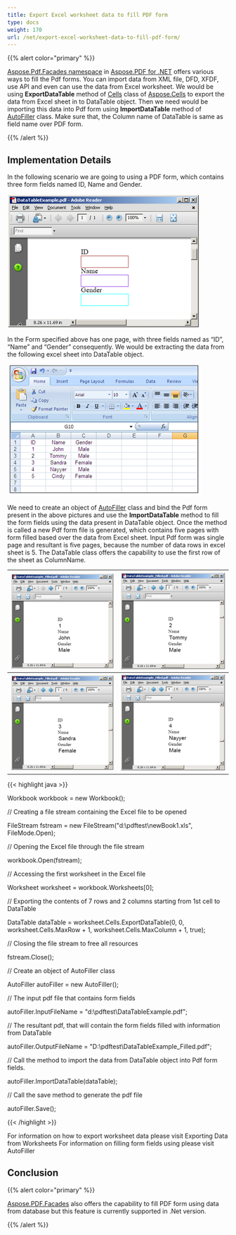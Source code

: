```yaml
---
title: Export Excel worksheet data to fill PDF form
type: docs
weight: 170
url: /net/export-excel-worksheet-data-to-fill-pdf-form/
---
```


{{% alert color="primary" %}} 

[Aspose.Pdf.Facades namespace](https://docs-qa.aspose.com/display/pdftemp/Aspose.Pdf.Facades+namespace) in [Aspose.PDF for .NET](/pdf/net/) offers various ways to fill the Pdf forms. You can import data from XML file, DFD, XFDF, use API and even can use the data from Excel worksheet. 
We would be using **ExportDataTable** method of [Cells](http://www.aspose.com/api/net/pdf/aspose.pdf/cells) class of [Aspose.Cells](https://docs-qa.aspose.com/display/cellsnet/Home) to export the data from Excel sheet in to DataTable object. Then we need would be importing this data into Pdf form using **ImportDataTable** method of [AutoFiller](http://www.aspose.com/api/net/pdf/aspose.pdf.facades/autofiller) class. Make sure that, the Column name of DataTable is same as field name over PDF form.

{{% /alert %}} 
## **Implementation Details**
In the following scenario we are going to using a PDF form, which contains three form fields named ID, Name and Gender. 

![todo:image_alt_text](export-excel-worksheet-data-to-fill-pdf-form_1.png)

In the Form specified above has one page, with three fields named as “ID”, “Name” and “Gender” consequently. We would be extracting the data from the following excel sheet into DataTable object. 

![todo:image_alt_text](export-excel-worksheet-data-to-fill-pdf-form_2.png)

We need to create an object of [AutoFiller](http://www.aspose.com/api/net/pdf/aspose.pdf.facades/autofiller) class and bind the Pdf form present in the above pictures and use the **ImportDataTable** method to fill the form fields using the data present in DataTable object. 
Once the method is called a new Pdf form file is generated, which contains five pages with form filled based over the data from Excel sheet. Input Pdf form was single page and resultant is five pages, because the number of data rows in excel sheet is 5. The DataTable class offers the capability to use the first row of the sheet as ColumnName.

|**![todo:image_alt_text](export-excel-worksheet-data-to-fill-pdf-form_3.png)**|**![todo:image_alt_text](export-excel-worksheet-data-to-fill-pdf-form_4.png)**|
| :- | :- |
|![todo:image_alt_text](export-excel-worksheet-data-to-fill-pdf-form_5.png)|![todo:image_alt_text](export-excel-worksheet-data-to-fill-pdf-form_6.png)|
{{< highlight java >}}

 Workbook workbook = new Workbook();

// Creating a file stream containing the Excel file to be opened

FileStream fstream = new FileStream("d:\\pdftest\\newBook1.xls", FileMode.Open);

// Opening the Excel file through the file stream

workbook.Open(fstream);

// Accessing the first worksheet in the Excel file

Worksheet worksheet = workbook.Worksheets[0];

// Exporting the contents of 7 rows and 2 columns starting from 1st cell to DataTable

DataTable dataTable = worksheet.Cells.ExportDataTable(0, 0, worksheet.Cells.MaxRow + 1, worksheet.Cells.MaxColumn + 1, true);

// Closing the file stream to free all resources

fstream.Close();

// Create an object of AutoFiller class

AutoFiller autoFiller = new AutoFiller();

// The input pdf file that contains form fields

autoFiller.InputFileName = "d:\\pdftest\\DataTableExample.pdf";

// The resultant pdf, that will contain the form fields filled with information from DataTable

autoFiller.OutputFileName = "D:\\pdftest\\DataTableExample_Filled.pdf";

// Call the method to import the data from DataTable object into Pdf form fields.

autoFiller.ImportDataTable(dataTable);

// Call the save method to generate the pdf file

autoFiller.Save();



{{< /highlight >}}

For information on how to export worksheet data please visit Exporting Data from Worksheets 
For information on filling form fields using please visit  AutoFiller
## **Conclusion**
{{% alert color="primary" %}} 

[Aspose.PDF.Facades](https://docs-qa.aspose.com/display/pdftemp/Aspose.Pdf.Facades+namespace) also offers the capability to fill PDF form using data from database but this feature is currently supported in .Net version.

{{% /alert %}}
